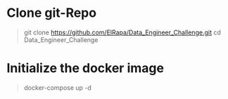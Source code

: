 # Clone git-Repo
> git clone https://github.com/ElRapa/Data_Engineer_Challenge.git
> cd Data_Engineer_Challenge

# Initialize the docker image
> docker-compose up -d
